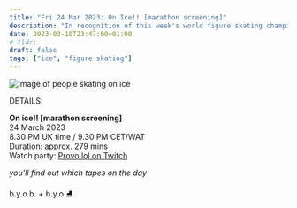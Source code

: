 ```yaml
---
title: "Fri 24 Mar 2023: On Ice!! [marathon screening]"
description: "In recognition of this week's world figure skating championships, we're gliding on to the ice with a special tapes @ provo.lol marathon edition"
date: 2023-03-10T23:47:00+01:00
# tldr: 
draft: false
tags: ["ice", "figure skating"]
---
```


![Image of people skating on ice](/images/on-ice.jpg)

DETAILS:

**On ice!! [marathon screening]**   
24 March 2023  
8.30 PM UK time / 9.30 PM CET/WAT  
Duration: approx. 279 mins  
Watch party: [Provo.lol on Twitch](https://www.twitch.tv/provolol)

*you'll find out which tapes on the day* 

b.y.o.b. + b.y.o ⛸